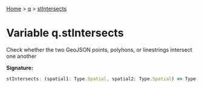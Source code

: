 [Home](../../../index.md) &gt; [q](../../q.md) &gt; [stIntersects](./stintersects.md)

# Variable q.stIntersects

Check whether the two GeoJSON points, polyhons, or linestrings intersect one another

<b>Signature:</b>

```typescript
stIntersects: (spatial1: Type.Spatial, spatial2: Type.Spatial) => Type.BinarySpatialFnBool
```
